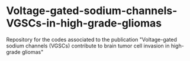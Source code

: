 # Voltage-gated-sodium-channels-VGSCs-in-high-grade-gliomas
Repository for the codes associated to the publication "Voltage-gated sodium channels (VGSCs) contribute to brain tumor cell invasion in high-grade gliomas"
